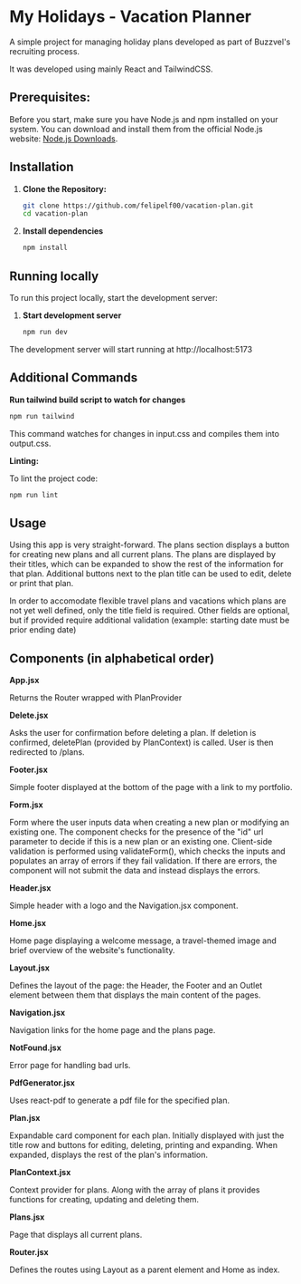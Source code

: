 # My Holidays - Vacation Planner

A simple project for managing holiday plans developed as part of Buzzvel's recruiting process.

It was developed using mainly React and TailwindCSS.

## Prerequisites:

Before you start, make sure you have Node.js and npm installed on your system. You can download and install them from the official Node.js website: [Node.js Downloads](https://nodejs.org/en/download/).

## Installation

1. **Clone the Repository:**

   ```bash
   git clone https://github.com/felipelf00/vacation-plan.git
   cd vacation-plan
   ```

2. **Install dependencies**

   ```bash
   npm install
   ```

## Running locally

To run this project locally, start the development server:

1. **Start development server**

   ```bash
   npm run dev
   ```

The development server will start running at http://localhost:5173

## Additional Commands

**Run tailwind build script to watch for changes**

```bash
npm run tailwind
```

This command watches for changes in input.css and compiles them into output.css.

**Linting:**

To lint the project code:

```bash
npm run lint
```

## Usage

Using this app is very straight-forward. The plans section displays a button for creating new plans and all current plans. The plans are displayed by their titles, which can be expanded to show the rest of the information for that plan. Additional buttons next to the plan title can be used to edit, delete or print that plan.

In order to accomodate flexible travel plans and vacations which plans are not yet well defined, only the title field is required. Other fields are optional, but if provided require additional validation (example: starting date must be prior ending date)

## Components (in alphabetical order)

**App.jsx**

Returns the Router wrapped with PlanProvider

**Delete.jsx**

Asks the user for confirmation before deleting a plan. If deletion is confirmed, deletePlan (provided by PlanContext) is called. User is then redirected to /plans.

**Footer.jsx**

Simple footer displayed at the bottom of the page with a link to my portfolio.

**Form.jsx**

Form where the user inputs data when creating a new plan or modifying an existing one. The component checks for the presence of the "id" url parameter to decide if this is a new plan or an existing one. Client-side validation is performed using validateForm(), which checks the inputs and populates an array of errors if they fail validation. If there are errors, the component will not submit the data and instead displays the errors.

**Header.jsx**

Simple header with a logo and the Navigation.jsx component.

**Home.jsx**

Home page displaying a welcome message, a travel-themed image and brief overview of the website's functionality.

**Layout.jsx**

Defines the layout of the page: the Header, the Footer and an Outlet element between them that displays the main content of the pages.

**Navigation.jsx**

Navigation links for the home page and the plans page.

**NotFound.jsx**

Error page for handling bad urls.

**PdfGenerator.jsx**

Uses react-pdf to generate a pdf file for the specified plan.

**Plan.jsx**

Expandable card component for each plan. Initially displayed with just the title row and buttons for editing, deleting, printing and expanding. When expanded, displays the rest of the plan's information.

**PlanContext.jsx**

Context provider for plans. Along with the array of plans it provides functions for creating, updating and deleting them.

**Plans.jsx**

Page that displays all current plans.

**Router.jsx**

Defines the routes using Layout as a parent element and Home as index.
